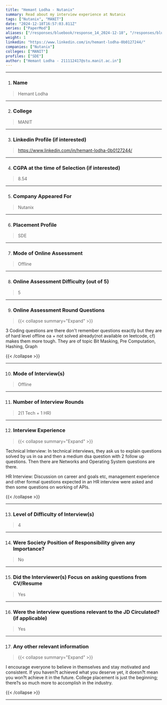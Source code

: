```yaml
---
title: "Hemant Lodha - Nutanix"
summary: Read about my interview experience at Nutanix
tags: ["Nutanix", "MANIT"]
date: "2024-12-18T16:57:03.811Z"
series: ["PaperMod"]
aliases: ["/responses/bluebook/response_14_2024-12-18", "/responses/bluebook/hemant-lodha-nutanix"]
weight: 1
linkedin: "https://www.linkedin.com/in/hemant-lodha-0b0127244/"
companies: ["Nutanix"]
colleges: ["MANIT"]
profiles: ["SDE"]
author: ["Hemant Lodha - 211112417@stu.manit.ac.in"]
---
```

---
1. ### Name

> Hemant Lodha

---

2. ### College

> MANIT

---

3. ### Linkedin Profile (if interested)

> https://www.linkedin.com/in/hemant-lodha-0b0127244/

---

4. ### CGPA at the time of Selection (if interested) 

> 8.54

---

5. ### Company Appeared For

> Nutanix

---

6. ### Placement Profile

> SDE

---

7. ### Mode of Online Assessment

> Offline

---

8. ### Online Assessment Difficulty (out of 5)

> 5

---

9. ### Online Assessment Round Questions

> {{< collapse summary="Expand" >}}

3 Coding questions are there don't remember questions exactly but they are of hard level offline oa + not solved already(not available on leetcode, cf) makes them more tough.
They are of topic Bit Masking, Pre Computation, Hashing, Graph

{{< /collapse >}}

---

10. ### Mode of Interview(s)

> Offline

---

11. ### Number of Interview Rounds

> 2(1 Tech + 1 HR)

---

12. ### Interview Experience

> {{< collapse summary="Expand" >}}

Technical Interview: In technical interviews, they ask us to explain questions solved by us in oa and then a medium dsa question with 2 follow up questions. Then there are Networks and Operating System questions are there.

HR Interview: Discussion on career and goals etc, management experience and other formal questions expected in an HR interview were asked and then some questions on working of APIs.

{{< /collapse >}}

---

13. ### Level of Difficulty of Interview(s)

> 4

---

14. ### Were Society Position of Responsibility given any Importance?

> No

---

15. ### Did the Interviewer(s) Focus on asking questions from CV/Resume

> Yes

---

16. ### Were the interview questions relevant to the JD Circulated? (if applicable)

> Yes

---

17. ### Any other relevant information

> {{< collapse summary="Expand" >}}

I encourage everyone to believe in themselves and stay motivated and consistent. If you haven?t achieved what you deserve yet, it doesn?t mean you won?t achieve it in the future. College placement is just the beginning; there?s so much more to accomplish in the industry.

{{< /collapse >}}

---

